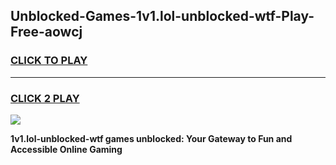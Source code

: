
## Unblocked-Games-1v1.lol-unblocked-wtf-Play-Free-aowcj
<h3>
<a href="https://premium76.site?title=1v1.lol-unblocked-wtf&ref=23A">CLICK TO PLAY</a></h3>
<hr>

<h3>
<a href="https://premium76.site?title=1v1.lol-unblocked-wtf&ref=23A">CLICK 2 PLAY</a>
  
</h3>

<a href="https://premium76.site?title=1v1.lol-unblocked-wtf&ref=23A"><img src="https://clearcache.store/games.png"></a>


**1v1.lol-unblocked-wtf games unblocked: Your Gateway to Fun and Accessible Online Gaming**
